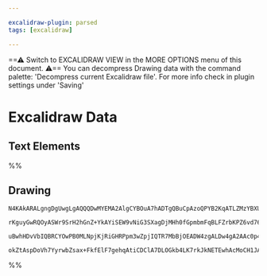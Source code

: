 ```yaml
---

excalidraw-plugin: parsed
tags: [excalidraw]

---
```

==⚠  Switch to EXCALIDRAW VIEW in the MORE OPTIONS menu of this document. ⚠== You can decompress Drawing data with the command palette: 'Decompress current Excalidraw file'. For more info check in plugin settings under 'Saving'


# Excalidraw Data
## Text Elements
%%
## Drawing
```compressed-json
N4KAkARALgngDgUwgLgAQQQDwMYEMA2AlgCYBOuA7hADTgQBuCpAzoQPYB2KqATLZMzYBXUtiRoIACyhQ4zZAHoFAc0JRJQgEYA6bGwC2CgF7N6hbEcK4OCtptbErHALRY8RMpWdx8Q1TdIEfARcZgRmBShcZQUebQBWbQBGGjoghH0EDihmbgBtAF1+CFw4OABlKKhxVFAwSHUMmohiXFIAa1T6hkIECgAhXGx25VJhDmIAYTZ8NlJuaHIOZjg2

rKguyGwRQOyASWr9SrH2hGnZ+YkAYiSEW9vNiG3SXagDjMHh0fGpmbmFqBLFZrbKPZ6vd76ABihHw+EqMGCC0EHjBO3WkOObFOAHUSOpuHxwFt0ftDljTgikRIUSQ0S8MYcAErCZSSDjhXJoJL8EkMskZADyq2wahg3CSAAZJbynqS3ocoZwoFDcPpYeK0PFZeDGRkldlyoQjDUeDLiXL+QqMgAVLBQACCRGUXAkwQAZhsdfLMVFSI6XmwKJIQsR

uBwhHDvVbIQBRCYOwPB0MLNpjKjRiGHRPpm3wZpjIQTR7MbBjOEADW4zgALDw4gA2AAc0p4AGYkgBONtt+Kdmuy0vl/AATW4Hc7CSbfbbAHZtRajGwDNw6t16AQhDUksSAL6ZvX6FlF4gc5hc9CF4uy0YkI0mwnm7q34iVBBwbgL5+kEgAWTYxAIPGuCaMEYZoO6BBhDeP6/Bcq7EpA/QzOBl7KJouAABQ8Eks7ULwuH4TheGoJKCQAJSbJATIIM

okZtAspDoVh7YyrwbZsax+FkfElF7gehqAtiCDClA7DLOGkb4LK7rkJkNETEwhAcMoCH1JAWQgWB3CAluvJbEQH5oLpCD6RAHBqjUJlmcIUBEByOmkFu/EWnYABWCDYDk5QWXA/6AcBoEIKhkH4NBFpDGJjA2su+Bqd0sCIMi6ReeJVFyswUAGHmSVoBGUaIRAszDMF3CheF6lFaEjqpdFsWSXCe7gPudDurC4SrruIC7kAA
```
%%